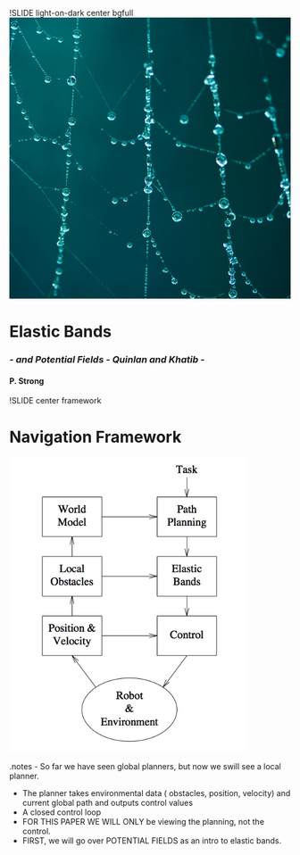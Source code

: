 !SLIDE light-on-dark center bgfull
![background](droplets.jpg)

# Elastic Bands #
### _- and Potential Fields - Quinlan and Khatib -_

####  P. Strong

!SLIDE center framework

# Navigation Framework

![framework](framework.png)

.notes - So far we have seen global planners, but now we swill see a local planner.
- The planner takes environmental data ( obstacles, position, velocity) and current global path and outputs control values
- A closed control loop
- FOR THIS PAPER WE WILL ONLY be viewing the planning, not the control.
- FIRST, we will go over POTENTIAL FIELDS as an intro to elastic bands.